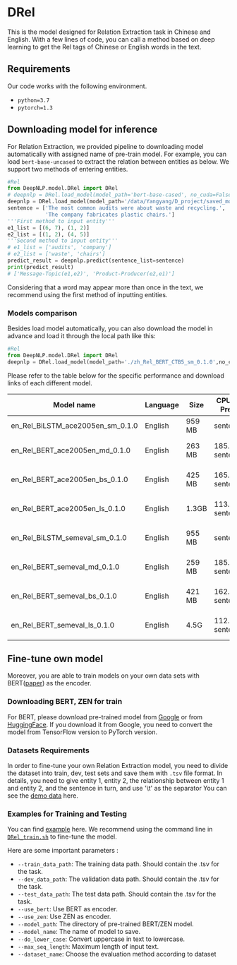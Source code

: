 # DRel
This is the model designed for Relation Extraction task in Chinese and English. 
With a few lines of code, you can call a method based on deep learning to get the Rel tags of Chinese or English words in the text.


## Requirements

Our code works with the following environment.
* `python=3.7`
* `pytorch=1.3`

## Downloading model for inference
For Relation Extraction, we provided pipeline to downloading model automatically with assigned name of pre-train model. For example, you can load `bert-base-uncased` to extract the relation between entities as below.
We support two methods of entering entities.
```python
#Rel
from DeepNLP.model.DRel import DRel
# deepnlp = DRel.load_model(model_path='bert-base-cased', no_cuda=False)
deepnlp = DRel.load_model(model_path='/data/Yangyang/D_project/saved_models/Rel_bilstm_en_2021-07-11-18-05-00/model', no_cuda=False)
sentence = ['The most common audits were about waste and recycling.',
            'The company fabricates plastic chairs.']
'''First method to input entity'''
e1_list = [(6, 7), (1, 2)]
e2_list = [(1, 2), (4, 5)]
'''Second method to input entity'''
# e1_list = ['audits', 'company']
# e2_list = ['waste', 'chairs']
predict_result = deepnlp.predict(sentence_list=sentence)
print(predict_result)
# ['Message-Topic(e1,e2)', 'Product-Producer(e2,e1)']
```
Considering that a word may appear more than once in the text, we recommend using the first method of inputting entities.

### Models comparison
Besides load model automatically, you can also download the model in advance and load it through the local path like this: 
```python
#Rel
from DeepNLP.model.DRel import DRel
deepnlp = DRel.load_model(model_path='./zh_Rel_BERT_CTB5_sm_0.1.0',no_cuda=False)
```
Please refer to the table below for the specific performance and download links of each different model.

| Model name                       | Language | Size   | CPU/GPU Predict   | CPU/GPU Train   | Memory Size | Performance          |
|----------------------------------|----------|--------|-------------------|-----------------|-------------|----------------------|
| en_Rel_BiLSTM_ace2005en_sm_0.1.0 | English  | 959 MB | sentence/s        | sentence/s      | MiB         | 50.49% (54.31%)      |
| en_Rel_BERT_ace2005en_md_0.1.0   | English  | 263 MB | 185.89 sentence/s | ~160 sentence/s | 3905 MiB    | 66.70% (66.70%) same |
| en_Rel_BERT_ace2005en_bs_0.1.0   | English  | 425 MB | 165.44 sentence/s | ~92 sentence/s  | 6197 MiB    | 72.82% (72.82%) same |
| en_Rel_BERT_ace2005en_ls_0.1.0   | English  | 1.3GB  | 113.24 sentence/s | ~37 sentence/s  | 15795 MiB   | 73.81% (73.81%) same |
| en_Rel_BiLSTM_semeval_sm_0.1.0   | English  | 955 MB | sentence/s        | sentence/s      | MiB         | 72.38% (72.38%) same |
| en_Rel_BERT_semeval_md_0.1.0     | English  | 259 MB | 185.03 sentence/s | ~190 sentence/s | 4233 MiB    | 85.91% (85.91%) same |
| en_Rel_BERT_semeval_bs_0.1.0     | English  | 421 MB | 162.02 sentence/s | ~105 sentence/s | 6737 MiB    | 87.74% (87.74%) same |
| en_Rel_BERT_semeval_ls_0.1.0     | English  | 4.5G   | 112.35 sentence/s | ~45 sentence/s  | 15977 MiB   | 88.93% (88.93%) same |


## Fine-tune own model
Moreover, you are able to train models on your own data sets with BERT([paper](https://www.aclweb.org/anthology/N19-1423/)) as the encoder.

[comment]: <> (or ZEN&#40;[paper]&#40;https://arxiv.org/abs/1911.00720&#41;&#41; as the encoder.)

### Downloading BERT, ZEN for train
For BERT, please download pre-trained model from [Google](https://github.com/google-research/bert) or from [HuggingFace](https://s3.amazonaws.com/models.huggingface.co/bert/bert-base-chinese.tar.gz). 
If you download it from Google, you need to convert the model from TensorFlow version to PyTorch version.

[comment]: <> (For ZEN, you can download the pre-trained model from [here]&#40;https://github.com/sinovation/ZEN&#41;.)

### Datasets Requirements
In order to fine-tune your own Relation Extraction model, you need to divide the dataset into train, dev, test sets and save them with `.tsv` file format.
In details, you need to give entity 1, entity 2, the relationship between entity 1 and entity 2, and the sentence in turn, and use '\t' as the separator
You can see the [demo data](../../examples/DRel/data_demo) here.

### Examples for Training and Testing

You can find [example](../../examples/DRel/DRel_train.py) here. 
We recommend using the command line in [`DRel_train.sh`](./examples/DRel/DRel_train.sh) to fine-tune the model.

Here are some important parameters :

* `--train_data_path`: The training data path. Should contain the .tsv for the task.
* `--dev_data_path`: The validation data path. Should contain the .tsv for the task.
* `--test_data_path`: The test data path. Should contain the .tsv for the task.
* `--use_bert`: Use BERT as encoder.
* `--use_zen`: Use ZEN as encoder.
* `--model_path`: The directory of pre-trained BERT/ZEN model.
* `--model_name`: The name of model to save.
* `--do_lower_case`: Convert uppercase in text to lowercase.
* `--max_seq_length`: Maximum length of input text.
* `--dataset_name`: Choose the evaluation method according to dataset